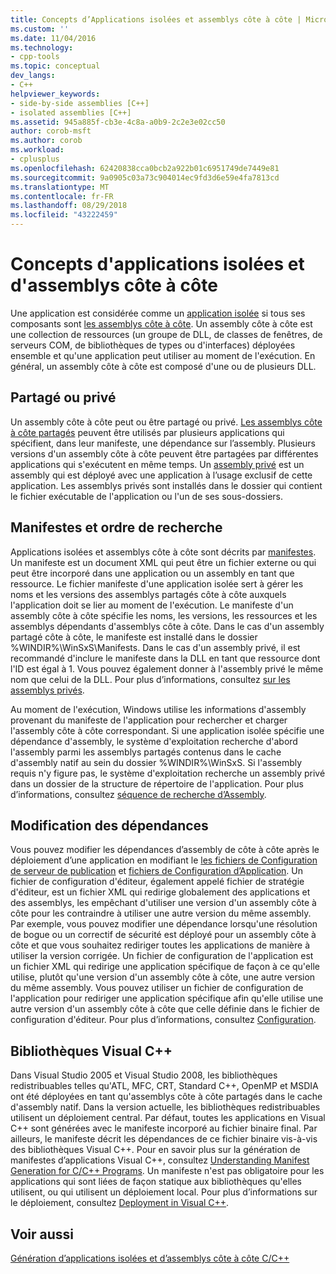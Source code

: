 ```yaml
---
title: Concepts d’Applications isolées et assemblys côte à côte | Microsoft Docs
ms.custom: ''
ms.date: 11/04/2016
ms.technology:
- cpp-tools
ms.topic: conceptual
dev_langs:
- C++
helpviewer_keywords:
- side-by-side assemblies [C++]
- isolated assemblies [C++]
ms.assetid: 945a885f-cb3e-4c8a-a0b9-2c2e3e02cc50
author: corob-msft
ms.author: corob
ms.workload:
- cplusplus
ms.openlocfilehash: 62420838cca0bcb2a922b01c6951749de7449e81
ms.sourcegitcommit: 9a0905c03a73c904014ec9fd3d6e59e4fa7813cd
ms.translationtype: MT
ms.contentlocale: fr-FR
ms.lasthandoff: 08/29/2018
ms.locfileid: "43222459"
---
```

# <a name="concepts-of-isolated-applications-and-side-by-side-assemblies"></a>Concepts d'applications isolées et d'assemblys côte à côte
Une application est considérée comme un [application isolée](/windows/desktop/SbsCs/isolated-applications) si tous ses composants sont [les assemblys côte à côte](/windows/desktop/SbsCs/about-side-by-side-assemblies-). Un assembly côte à côte est une collection de ressources (un groupe de DLL, de classes de fenêtres, de serveurs COM, de bibliothèques de types ou d'interfaces) déployées ensemble et qu'une application peut utiliser au moment de l'exécution. En général, un assembly côte à côte est composé d'une ou de plusieurs DLL.  
  
## <a name="shared-or-private"></a>Partagé ou privé  
 Un assembly côte à côte peut ou être partagé ou privé. [Les assemblys côte à côte partagés](https://msdn.microsoft.com/library/aa375996.aspx) peuvent être utilisés par plusieurs applications qui spécifient, dans leur manifeste, une dépendance sur l’assembly. Plusieurs versions d'un assembly côte à côte peuvent être partagées par différentes applications qui s'exécutent en même temps. Un [assembly privé](/windows/desktop/SbsCs/about-private-assemblies-) est un assembly qui est déployé avec une application à l’usage exclusif de cette application. Les assemblys privés sont installés dans le dossier qui contient le fichier exécutable de l'application ou l'un de ses sous-dossiers.  
  
## <a name="manifests-and-search-order"></a>Manifestes et ordre de recherche  
 Applications isolées et assemblys côte à côte sont décrits par [manifestes](https://msdn.microsoft.com/library/aa375365). Un manifeste est un document XML qui peut être un fichier externe ou qui peut être incorporé dans une application ou un assembly en tant que ressource. Le fichier manifeste d'une application isolée sert à gérer les noms et les versions des assemblys partagés côte à côte auxquels l'application doit se lier au moment de l'exécution. Le manifeste d'un assembly côte à côte spécifie les noms, les versions, les ressources et les assemblys dépendants d'assemblys côte à côte. Dans le cas d'un assembly partagé côte à côte, le manifeste est installé dans le dossier %WINDIR%\WinSxS\Manifests\. Dans le cas d'un assembly privé, il est recommandé d'inclure le manifeste dans la DLL en tant que ressource dont l'ID est égal à 1. Vous pouvez également donner à l'assembly privé le même nom que celui de la DLL. Pour plus d’informations, consultez [sur les assemblys privés](/windows/desktop/SbsCs/about-private-assemblies-).  
  
 Au moment de l'exécution, Windows utilise les informations d'assembly provenant du manifeste de l'application pour rechercher et charger l'assembly côte à côte correspondant. Si une application isolée spécifie une dépendance d'assembly, le système d'exploitation recherche d'abord l'assembly parmi les assemblys partagés contenus dans le cache d'assembly natif au sein du dossier %WINDIR%\WinSxS\. Si l'assembly requis n'y figure pas, le système d'exploitation recherche un assembly privé dans un dossier de la structure de répertoire de l'application. Pour plus d’informations, consultez [séquence de recherche d’Assembly](/windows/desktop/SbsCs/assembly-searching-sequence).  
  
## <a name="changing-dependencies"></a>Modification des dépendances  
 Vous pouvez modifier les dépendances d’assembly de côte à côte après le déploiement d’une application en modifiant le [les fichiers de Configuration de serveur de publication](/windows/desktop/SbsCs/publisher-configuration-files) et [fichiers de Configuration d’Application](/windows/desktop/SbsCs/application-configuration-files). Un fichier de configuration d'éditeur, également appelé fichier de stratégie d'éditeur, est un fichier XML qui redirige globalement des applications et des assemblys, les empêchant d'utiliser une version d'un assembly côte à côte pour les contraindre à utiliser une autre version du même assembly. Par exemple, vous pouvez modifier une dépendance lorsqu'une résolution de bogue ou un correctif de sécurité est déployé pour un assembly côte à côte et que vous souhaitez rediriger toutes les applications de manière à utiliser la version corrigée. Un fichier de configuration de l'application est un fichier XML qui redirige une application spécifique de façon à ce qu'elle utilise, plutôt qu'une version d'un assembly côte à côte, une autre version du même assembly. Vous pouvez utiliser un fichier de configuration de l'application pour rediriger une application spécifique afin qu'elle utilise une autre version d'un assembly côte à côte que celle définie dans le fichier de configuration d'éditeur. Pour plus d’informations, consultez [Configuration](/windows/desktop/SbsCs/configuration).  
  
## <a name="visual-c-libraries"></a>Bibliothèques Visual C++  
 Dans Visual Studio 2005 et Visual Studio 2008, les bibliothèques redistribuables telles qu'ATL, MFC, CRT, Standard C++, OpenMP et MSDIA ont été déployées en tant qu'assemblys côte à côte partagés dans le cache d'assembly natif. Dans la version actuelle, les bibliothèques redistribuables utilisent un déploiement central. Par défaut, toutes les applications en Visual C++ sont générées avec le manifeste incorporé au fichier binaire final. Par ailleurs, le manifeste décrit les dépendances de ce fichier binaire vis-à-vis des bibliothèques Visual C++. Pour en savoir plus sur la génération de manifestes d’applications Visual C++, consultez [Understanding Manifest Generation for C/C++ Programs](../build/understanding-manifest-generation-for-c-cpp-programs.md). Un manifeste n'est pas obligatoire pour les applications qui sont liées de façon statique aux bibliothèques qu'elles utilisent, ou qui utilisent un déploiement local. Pour plus d’informations sur le déploiement, consultez [Deployment in Visual C++](../ide/deployment-in-visual-cpp.md).  
  
## <a name="see-also"></a>Voir aussi  
 [Génération d’applications isolées et d’assemblys côte à côte C/C++](../build/building-c-cpp-isolated-applications-and-side-by-side-assemblies.md)